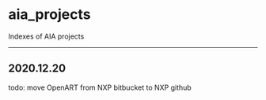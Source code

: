 # aia_projects
Indexes of AIA projects

----------------------------------------------------------------------------
2020.12.20
----------------------------------------------------------------------------
todo: move OpenART from NXP bitbucket to NXP github
